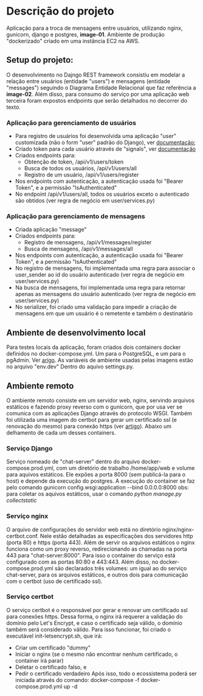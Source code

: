 # Descrição do projeto
Aplicação para a troca de mensagens entre usuários, utilizando nginx, gunicorn, django e postgres, **image-01**. Ambiente de produção "dockerizado" criado em uma instância EC2 na AWS. 
## Setup do projeto:
O desenvolvimento no Dajngo REST framework consistiu em modelar a relação entre usuários (entidade "users") e mensagens (entidade "messages") seguindo o Diagrama Entidade Relacional que faz referência a **image-02**. Além disso, para consumo do serviço por uma aplicação web terceira foram expostos endpoints que serão detalhados no decorrer do texto.  
### Aplicação para gerenciamento de usuários
- Para registro de usuários foi desenvolvida uma aplicação "user" customizada (não o form "user" padrão do Django), ver [documentação](https://docs.djangoproject.com/en/4.0/topics/auth/customizing/); 
- Criado token para cada usuário através de "signals", ver [documentação](https://www.django-rest-framework.org/api-guide/authentication/#tokenauthentication) 
- Criados endpoints para:
    - Obtenção de token, <url>/api/v1/users/token
    - Busca de todos os usuários, <url>/api/v1/users/all
    - Registro de um usuário, <url>/api/v1/users/register
- Nos endpoints com autenticação, a autenticação usada foi "Bearer Token", e a permissão "IsAuthenticated"
- No endpoint <url>/api/v1/users/all, todos os usuários exceto o autenticado são obtidos (ver regra de negócio em user/services.py) 
### Aplicação para gerenciamento de mensagens
- Criada aplicação "message"
- Criados endpoints para:
  - Registro de mensagens, <url>/api/v1/messages/register 
  - Busca de mensagens, <url>/api/v1/messages/all
- Nos endpoints com autenticação, a autenticação usada foi "Bearer Token", e a permissão "IsAuthenticated"
- No registro de mensagens, foi implementada uma regra para associar o user_sender ao id do usuário autenticado (ver regra de negócio em user/services.py)
- Na busca de mensagens, foi implementada uma regra para retornar apenas as mensagens do usuário autenticado (ver regra de negócio em user/services.py)
- No serializer, foi criado uma validação para impedir a criação de mensagens em que um usuário é o remetente e também o destinatário

## Ambiente de desenvolvimento local
Para testes locais da aplicação, foram criados dois containers docker definidos no docker-compose.yml. Um para o PostgreSQL, e um para o pgAdmin. Ver [arigo](https://renatogroffe.medium.com/postgresql-pgadmin-4-docker-compose-montando-rapidamente-um-ambiente-para-uso-55a2ab230b89). As variáveis de ambiente usadas pelas imagens estão no arquivo "env.dev" Dentro do aquivo settings.py.

## Ambiente remoto
O ambiente remoto consiste em um servidor web, nginx, servindo arquivos estáticos e fazendo proxy reverso com o gunicorn, que por usa ver se comunica com as aplicações Django através do protocolo WSGI. Também foi utilizada uma imagem do certbot para gerar um certificado ssl (e renovação do mesmo) para conexão https (ver [artigo](https://pentacent.medium.com/nginx-and-lets-encrypt-with-docker-in-less-than-5-minutes-b4b8a60d3a71)). Abaixo um delhamento de cada um desses containers.

### Serviço Django
Serviço nomeado de "chat-server" dentro do arquivo docker-compose.prod.yml, com um diretório de trabalho /home/app/web e volume para aquivos estáticos. Ele expões a porta 8000 (sem publicá-la para o host) e depende da execução do postgres. A execução do container se faz pelo comando gunicorn config.wsgi:application --bind 0.0.0.0:8000
obs: para coletar os aquivos estáticos, usar o comando *python manage.py collectstatic*

### Serviço nginx
O arquivo de configurações do servidor web está no diretório nginx/nginx-certbot.conf. Nele estão detalhadas as especificações dos servidores http (porta 80) e https (porta 443). Além de servir os arquivos estáticos o nginx funciona como um proxy reverso, redirecionando as chamadas na porta 443 para "chat-server:8000". Para isso o container do serviço está configurado com as portas 80:80 e 443:443. Além disso, no docker-compose.prod.yml são declarados três volumes: um igual ao do serviço chat-server, para os arquivos estáticos, e outros dois para comunicação com o certbot (uso de certificado ssl). 

### Serviço certbot
O serviço certbot é o responsável por gerar e renovar um certificado ssl para conexões https. Dessa forma, o nginx irá requerer a validação do domínio pelo Let's Encrypt, e caso o certificado seja válido, o domínio também será considerado válido. Para isso funcionar, foi criado o executável init-letsencrypt.sh, que irá:
* Criar um certificado "dummy"  
* Iniciar o nginx (se o mesmo não encontrar nenhum certificado, o container irá parar)
* Deletar o certificado falso, e 
* Pedir o certificado verdadeiro
Após isso, todo o ecossistema poderá ser iniciada através do comando: docker-compose -f docker-compose.prod.yml up -d